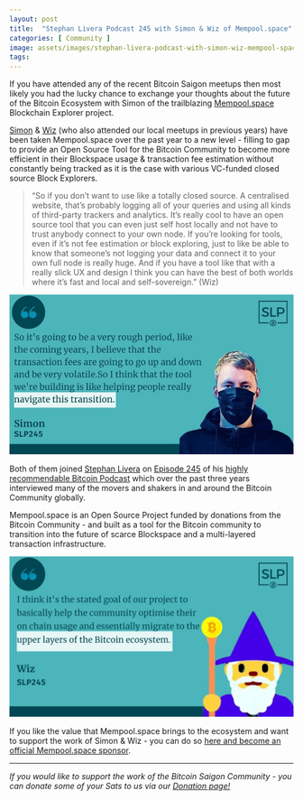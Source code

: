```yaml
---
layout: post
title:  "Stephan Livera Podcast 245 with Simon & Wiz of Mempool.space"
categories: [ Community ]
image: assets/images/stephan-livera-podcast-with-simon-wiz-mempool-space.jpg
tags: 
---
```


If you have attended any of the recent Bitcoin Saigon meetups then most likely you had the lucky chance to exchange your thoughts about the future of the Bitcoin Ecosystem with Simon of the trailblazing [Mempool.space](https://mempool.space/) Blockchain Explorer project.

[Simon](http://www.twitter.com/softsimon_) & [Wiz](http://www.twitter.com/wiz) (who also attended our local meetups in previous years) have been taken Mempool.space over the past year to a new level - filling to gap to provide an Open Source Tool for the Bitcoin Community to become more efficient in their Blockspace usage & transaction fee estimation without constantly being tracked as it is the case with various VC-funded closed source Block Explorers.

> “So if you don’t want to use like a totally closed source. A centralised website, that’s probably logging all of your queries and using all kinds of third-party trackers and analytics. It’s really cool to have an open source tool that you can even just self host locally and not have to trust anybody connect to your own node. If you’re looking for tools, even if it’s not fee estimation or block exploring, just to like be able to know that someone’s not logging your data and connect it to your own full node is really huge. And if you have a tool like that with a really slick UX and design I think you can have the best of both worlds where it’s fast and local and self-sovereign.” (Wiz)

![](/assets/images/stephan-livera-podcast-with-simon-wiz-mempool-space-1.jpg)

Both of them joined [Stephan Livera](http://www.twitter.com/stephanlivera) on [Episode 245](https://stephanlivera.com/episode/245/) of his [highly recommendable Bitcoin Podcast](https://stephanlivera.com/episodes/) which over the past three years interviewed many of the movers and shakers in and around the Bitcoin Community globally.

Mempool.space is an Open Source Project funded by donations from the Bitcoin Community - and built as a tool for the Bitcoin community to transition into the future of scarce Blockspace and a multi-layered transaction infrastructure.

![](/assets/images/stephan-livera-podcast-with-simon-wiz-mempool-space-2.jpg)

If you like the value that Mempool.space brings to the ecosystem and want to support the work of Simon & Wiz - you can do so [here and become an official Mempool.space sponsor](https://mempool.space/about).

------------

*If you would like to support the work of the Bitcoin Saigon Community - you can donate some of your Sats to us via our [Donation page!](https://bitcoinsaigon.org/donate-satoshis)*

